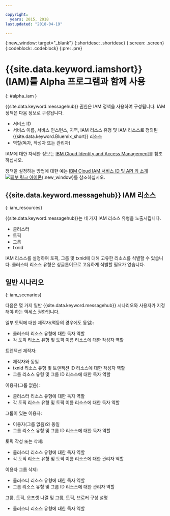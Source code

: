 ```yaml
---

copyright:
  years: 2015, 2018
lastupdated: "2018-04-19"

---
```


{:new_window: target="_blank"}
{:shortdesc: .shortdesc}
{:screen: .screen}
{:codeblock: .codeblock}
{:pre: .pre}

# {{site.data.keyword.iamshort}}(IAM)를 Alpha 프로그램과 함께 사용
{: #alpha_iam }

{{site.data.keyword.messagehub}} 권한은 IAM 정책을 사용하여 구성됩니다. IAM 정책은 다음 정보로 구성됩니다. 

* 서비스 ID
* 서비스 이름, 서비스 인스턴스, 지역, IAM 리소스 유형 및 IAM 리소스로 정의된 {{site.data.keyword.Bluemix_short}} 리소스
* 역할(독자, 작성자 또는 관리자)

IAM에 대한 자세한 정보는
[IBM Cloud Identity and Access Management](/docs/iam/index.html#iamoverview)를 참조하십시오. 

정책을 설정하는 방법에 대한 예는
[IBM Cloud IAM 서비스 ID 및 API 키 소개 ![외부 링크 아이콘](../../icons/launch-glyph.svg "외부 링크 아이콘")](https://www.ibm.com/blogs/bluemix/2017/10/introducing-ibm-cloud-iam-service-ids-api-keys/){:new_window}를 참조하십시오. 

## {{site.data.keyword.messagehub}} IAM 리소스
{: iam_resources}

{{site.data.keyword.messagehub}}는 네 가지 IAM 리소스 유형을 노출시킵니다. 

* 클러스터
* 토픽
* 그룹
* txnid

IAM 리소스를 설정하여 토픽, 그룹 및 txnid에 대해 고유한 리소스를 식별할 수 있습니다. 클러스터 리소스 유형은 싱글톤이므로 고유하게 식별할 필요가 없습니다. 

## 일반 시나리오
{: iam_scenarios}

다음은 몇 가지 일반 {{site.data.keyword.messagehub}} 시나리오와 사용자가 지정해야 하는 액세스 권한입니다. 

일부 토픽에 대한 제작자(멱등의 경우에도 동일):
* 클러스터 리소스 유형에 대한 독자 역할
* 각 토픽 리소스 유형 및 토픽 이름 리소스에 대한 작성자 역할

트랜잭션 제작자:
* 제작자와 동일
* txnid 리소스 유형 및 트랜잭션 ID 리소스에 대한 작성자 역할
* 그룹 리소스 유형 및 그룹 ID 리소스에 대한 독자 역할

이용자(그룹 없음):
* 클러스터 리소스 유형에 대한 독자 역할
* 각 토픽 리소스 유형 및 토픽 이름 리소스에 대한 독자 역할

그룹이 있는 이용자:
* 이용자(그룹 없음)와 동일
* 그룹 리소스 유형 및 그룹 ID 리소스에 대한 독자 역할

토픽 작성 또는 삭제:
* 클러스터 리소스 유형에 대한 독자 역할
* 각 토픽 리소스 유형 및 토픽 이름 리소스에 대한 관리자 역할

이용자 그룹 삭제:
* 클러스터 리소스 유형에 대한 독자 역할
* 그룹 리소스 유형 및 그룹 ID 리소스에 대한 관리자 역할

그룹, 토픽, 오프셋 나열 및 그룹, 토픽, 브로커 구성 설명
* 클러스터 리소스 유형에 대한 독자 역할














